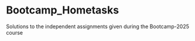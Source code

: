 # Bootcamp_Hometasks
Solutions to the independent assignments given during the Bootcamp-2025 course
